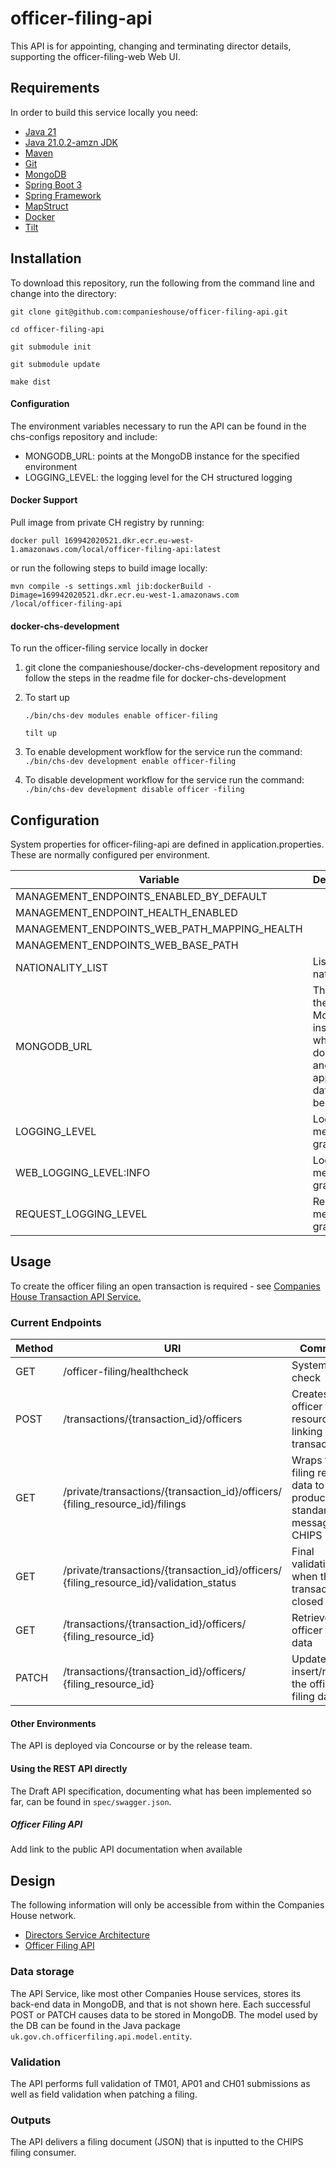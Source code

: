 # officer-filing-api 
This API is for appointing, changing and terminating director details, supporting the officer-filing-web Web UI.

## Requirements

In order to build this service locally you need:

- [Java 21](https://docs.oracle.com/en/java/javase/11)
- [Java 21.0.2-amzn JDK](https://docs.aws.amazon.com/corretto/latest/corretto-11-ug/downloads-list.html)
- [Maven](https://maven.apache.org/download.cgi)
- [Git](https://git-scm.com/downloads)
- [MongoDB](https://www.mongodb.com)
- [Spring Boot 3](https://spring.io/projects/spring-boot)
- [Spring Framework](https://spring.io/projects/spring-framework)
- [MapStruct](https://mapstruct.org/)
- [Docker](https://wwww.docker.com)
- [Tilt](https://tilt.dev)

## Installation

To download this repository, run the following from the command line and change into the directory:

```
git clone git@github.com:companieshouse/officer-filing-api.git

cd officer-filing-api

git submodule init

git submodule update

make dist
```

#### Configuration

The environment variables necessary to run the API can be found in the chs-configs repository and include:
- MONGODB_URL: points at the MongoDB instance for the specified environment
- LOGGING_LEVEL: the logging level for the CH structured logging


#### Docker Support

Pull image from private CH registry by running: 
```
docker pull 169942020521.dkr.ecr.eu-west-1.amazonaws.com/local/officer-filing-api:latest

```
or run the following steps to build image locally:
```
mvn compile -s settings.xml jib:dockerBuild -Dimage=169942020521.dkr.ecr.eu-west-1.amazonaws.com
/local/officer-filing-api
```
#### docker-chs-development 
To run the officer-filing service locally in docker

1. git clone the companieshouse/docker-chs-development repository and follow the steps in the readme file for docker-chs-development

1. To start up
    ```
    ./bin/chs-dev modules enable officer-filing

    tilt up
    ```
1. To enable development workflow for the service run the command: `./bin/chs-dev development enable officer-filing
` 

1. To disable development workflow for the service run the command: `./bin/chs-dev development disable officer
-filing`

## Configuration
System properties for officer-filing-api are defined in application.properties. These are normally configured per environment.

| Variable                                     | Description                                                                           | Example                         | Mandatory |
|----------------------------------------------|---------------------------------------------------------------------------------------|---------------------------------|-----------|
| MANAGEMENT_ENDPOINTS_ENABLED_BY_DEFAULT      |                                                                                       | false                           | always    |
| MANAGEMENT_ENDPOINT_HEALTH_ENABLED           |                                                                                       | true                            | always    |
| MANAGEMENT_ENDPOINTS_WEB_PATH_MAPPING_HEALTH |                                                                                       | healthcheck                     | always    |
| MANAGEMENT_ENDPOINTS_WEB_BASE_PATH           |                                                                                       | /officer-filing-api             | always    |
| NATIONALITY_LIST                             | List of nationalities                                                                 | "American;British;French;Irish" | always    |
| MONGODB_URL                                  | The URL of the MongoDB instance where documents and application data should be stored | mongodb://mongohost:27017       | always    |
| LOGGING_LEVEL                                | Log message granularity                                                               | INFO                            | always    | 
| WEB_LOGGING_LEVEL:INFO                       | Log web message granularity                                                           | INFO                            |           |
| REQUEST_LOGGING_LEVEL                        | Request log message granularity                                                       | WARN                            | always    |

## Usage
To create the officer filing an open transaction is required - see [Companies House Transaction API Service.](https://github.com/companieshouse/transactions.api.ch.gov.uk/blob/master/README.md)

### Current Endpoints
| Method | URI                                                                                         | Comments                                                             |
|--------|---------------------------------------------------------------------------------------------|----------------------------------------------------------------------|
| GET    | /officer-filing/healthcheck                                                                       | System health check                                                  |
| POST   | /transactions/{transaction_id}/officers                                                     | Creates an officer filing resource, linking it to the transaction    |
| GET    | /private/transactions/{transaction_id}/officers/<br/>{filing_resource_id}/filings           | Wraps the filing resource data to produce standard message for CHIPS |
| GET    | /private/transactions/{transaction_id}/officers/<br/>{filing_resource_id}/validation_status | Final validation when the transaction is closed                      |
| GET    | /transactions/{transaction_id}/officers/<br/>{filing_resource_id}                           | Retrieves the officer filing data                                    |
| PATCH  | /transactions/{transaction_id}/officers/<br/>{filing_resource_id}                           | Updates (by insert/replace) the officer filing data                                    |

#### Other Environments

The API is deployed via Concourse or by the release team.

#### Using the REST API directly
The Draft API specification, documenting what has been implemented so far, can be found in `spec/swagger.json`.

##### Officer Filing API
Add link to the public API documentation when available

## Design
The following information will only be accessible from within the Companies House network.

* [Directors Service Architecture](https://companieshouse.atlassian.net/wiki/spaces/DACT/pages/3649699904/Directors+Service+Architecture)
* [Officer Filing API](https://companieshouse.atlassian.net/wiki/spaces/DACT/pages/3690889337/Officer+Filing+API)

### Data storage
The API Service, like most other Companies House services, stores its back-end
 data in MongoDB, and that is not shown here. Each successful POST or PATCH causes
 data to be stored in MongoDB. The model used by the DB can be found in the Java
 package `uk.gov.ch.officerfiling.api.model.entity`.
 
### Validation
The API performs full validation of TM01, AP01 and CH01 submissions as well as field validation when patching a filing.

### Outputs
The API delivers a filing document (JSON) that is inputted to the CHIPS filing consumer.
